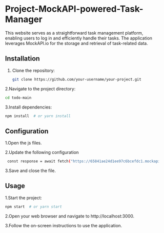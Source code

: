 # Project-MockAPI-powered-Task-Manager

This website serves as a straightforward task management platform, enabling users to log in and efficiently handle their tasks. The application leverages MockAPI.io for the storage and retrieval of task-related data.

## Installation

1. Clone the repository:

   ```bash
   git clone https://github.com/your-username/your-project.git
   ```

2.Navigate to the project directory:

```bash
cd todo-main
```

3.Install dependencies:

```bash
npm install  # or yarn install
```

## Configuration

1.Open the js files.

2.Update the following configuration

```bash
 const response = await fetch("https://65841ae24d1ee97c6bcefdc1.mockapi.io/users")
```
3.Save and close the file.

## Usage

1.Start the project:

```bash
npm start  # or yarn start
```

2.Open your web browser and navigate to http://localhost:3000.

3.Follow the on-screen instructions to use the application.


